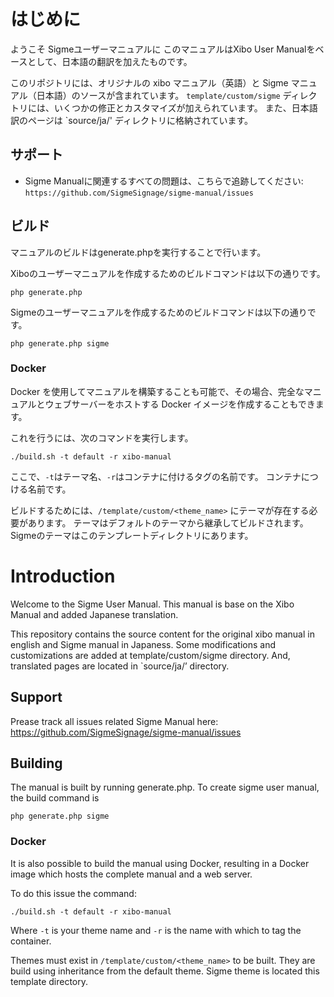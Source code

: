 # はじめに
ようこそ Sigmeユーザーマニュアルに
このマニュアルはXibo User Manualをベースとして、日本語の翻訳を加えたものです。
 
このリポジトリには、オリジナルの xibo マニュアル（英語）と Sigme マニュアル（日本語）のソースが含まれています。
`template/custom/sigme` ディレクトリには、いくつかの修正とカスタマイズが加えられています。
また、日本語訳のページは `source/ja/' ディレクトリに格納されています。

## サポート
- Sigme Manualに関連するすべての問題は、こちらで追跡してください: `https://github.com/SigmeSignage/sigme-manual/issues` 

## ビルド
マニュアルのビルドはgenerate.phpを実行することで行います。

Xiboのユーザーマニュアルを作成するためのビルドコマンドは以下の通りです。
```
php generate.php
```

Sigmeのユーザーマニュアルを作成するためのビルドコマンドは以下の通りです。
```
php generate.php sigme
```

### Docker
Docker を使用してマニュアルを構築することも可能で、その場合、完全なマニュアルとウェブサーバーをホストする Docker
イメージを作成することもできます。

これを行うには、次のコマンドを実行します。

```
./build.sh -t default -r xibo-manual
```

ここで、`-t`はテーマ名、`-r`はコンテナに付けるタグの名前です。
コンテナにつける名前です。

ビルドするためには、`/template/custom/<theme_name>` にテーマが存在する必要があります。
テーマはデフォルトのテーマから継承してビルドされます。
Sigmeのテーマはこのテンプレートディレクトリにあります。

# Introduction
Welcome to the Sigme User Manual.
This manual is base on the Xibo Manual and added Japanese translation.

This repository contains the source content for the original xibo manual in english and Sigme manual in Japaness. 
Some modifications and customizations are added at template/custom/sigme directory.
And, translated pages are located in `source/ja/’ directory.

## Support
Prease track all issues related  Sigme Manual here: https://github.com/SigmeSignage/sigme-manual/issues

## Building
The manual is built by running generate.php.
To create sigme user manual, the build command is
```
php generate.php sigme
```

### Docker
It is also possible to build the manual using Docker, resulting in a Docker
image which hosts the complete manual and a web server.

To do this issue the command:

```
./build.sh -t default -r xibo-manual
```

Where `-t` is your theme name and `-r` is the name with which to tag the 
container.

Themes must exist in `/template/custom/<theme_name>` to be built.
They are build using inheritance from the default theme.
Sigme theme is located this template directory.
